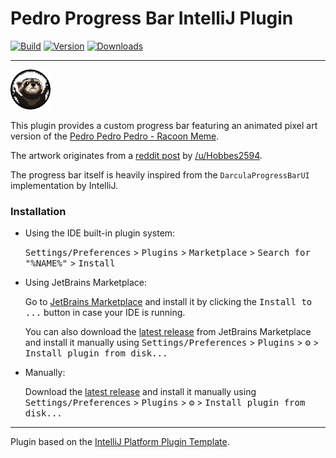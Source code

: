 # Pedro Progress Bar IntelliJ Plugin
  
[![Build](https://github.com/strangelookingnerd/pedro-progress-bar-plugin/workflows/Build/badge.svg)](https://github.com/strangelookingnerd/pedro-progress-bar-plugin/actions/workflows/build.yml)
[![Version](https://img.shields.io/jetbrains/plugin/v/24613-pedro-progress-bar.svg)](https://plugins.jetbrains.com/plugin/24613-pedro-progress-bar)
[![Downloads](https://img.shields.io/jetbrains/plugin/d/24613-pedro-progress-bar.svg)](https://plugins.jetbrains.com/plugin/24613-pedro-progress-bar)

---

<a title="Get Pedro Progress Bar from the Marketplace" href="https://plugins.jetbrains.com/plugin/24613-pedro-progress-bar" target="_blank"><img src="src/main/resources/pedro_128.gif" width="64" /></a>

<!-- Plugin description -->
This plugin provides a custom progress bar featuring an animated pixel art version of the <a href="https://youtu.be/F2YpXC1itEE" target="_blank">Pedro Pedro Pedro - Racoon Meme</a>.

The artwork originates from a <a href="https://www.reddit.com/r/PixelArt/comments/1ci6rxh/pedro_racoon" target="_blank">reddit post</a> by <a href="https://www.reddit.com/user/Hobbes2594" target="_blank">/u/Hobbes2594</a>.

The progress bar itself is heavily inspired from the `DarculaProgressBarUI` implementation by IntelliJ.
<!-- Plugin description end -->

### Installation

- Using the IDE built-in plugin system:

  <kbd>Settings/Preferences</kbd> > <kbd>Plugins</kbd> > <kbd>Marketplace</kbd> > <kbd>Search for "%NAME%"</kbd> >
  <kbd>Install</kbd>

- Using JetBrains Marketplace:

  Go to [JetBrains Marketplace](https://plugins.jetbrains.com/plugin/24613-pedro-progress-bar) and install it by clicking the <kbd>Install to ...</kbd> button in case your IDE is running.

  You can also download the [latest release](https://plugins.jetbrains.com/plugin/24613-pedro-progress-bar/versions) from JetBrains Marketplace and install it manually using
  <kbd>Settings/Preferences</kbd> > <kbd>Plugins</kbd> > <kbd>⚙️</kbd> > <kbd>Install plugin from disk...</kbd>

- Manually:

  Download the [latest release](https://github.com/strangelookingnerd/pedro-progress-bar-plugin/releases/latest) and install it manually using
  <kbd>Settings/Preferences</kbd> > <kbd>Plugins</kbd> > <kbd>⚙️</kbd> > <kbd>Install plugin from disk...</kbd>


---
Plugin based on the [IntelliJ Platform Plugin Template][template].

[template]: https://github.com/JetBrains/intellij-platform-plugin-template
[docs:plugin-description]: https://plugins.jetbrains.com/docs/intellij/plugin-user-experience.html#plugin-description-and-presentation
